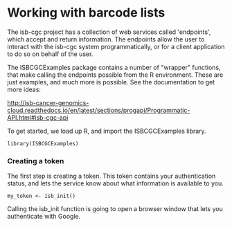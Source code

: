 # Working with barcode lists

The isb-cgc project has a collection of web services called 'endpoints', which accept
and return information. The endpoints allow the user to interact with the isb-cgc system programmatically,
or for a client application to do so on behalf of the user.

The ISBCGCExamples package contains a number of "wrapper" functions, that make calling
the endpoints possible from the R environment. These are just examples, and much
more is possible. See the documentation to get more ideas:

http://isb-cancer-genomics-cloud.readthedocs.io/en/latest/sections/progapi/Programmatic-API.html#isb-cgc-api

To get started, we load up R, and import the ISBCGCExamples library.

```
library(ISBCGCExamples)
```

### Creating a token

The first step is creating a token. This token contains your authentication
status, and lets the service know about what information is available to you.

```
my_token <- isb_init()
```

Calling the isb_init function is going to open a browser window that lets you
authenticate with Google.
